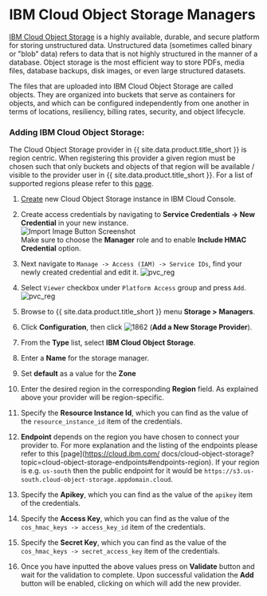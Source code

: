 ---
---

# IBM Cloud Object Storage Managers

[IBM Cloud Object Storage](https://cloud.ibm.com/docs/cloud-object-storage?topic=cloud-object-storage-about-cloud-object-storage) is a highly available, durable, and secure platform for    storing unstructured data. 
Unstructured data (sometimes called binary or "blob" data) refers to data that is not highly structured in the 
manner of a database. Object storage is the most efficient way to store PDFs, media files, database backups, 
disk images, or even large structured datasets.

The files that are uploaded into IBM Cloud Object Storage are called objects. They are organized into buckets that serve 
as containers for objects, and which can be configured independently from one another in terms of locations, resiliency, 
billing rates, security, and object lifecycle.

### Adding IBM Cloud Object Storage:

The Cloud Object Storage provider in {{ site.data.product.title_short }} is region centric. When registering this provider a given region must be chosen
such that only buckets and objects of that region will be available / visible to the provider user in {{ site.data.product.title_short }}. 
For a list of supported regions please refer to this [page](https://cloud.ibm.com/docs/cloud-object-storage?topic=cloud-object-storage-endpoints#endpoints-region).

1. [Create](https://cloud.ibm.com/objectstorage/create) new Cloud Object Storage instance in IBM Cloud Console.

2. Create access credentials by navigating to **Service Credentials -> New Credential** in your new instance.  
   ![Import Image Button Screenshot](../images/new_cos_creds.png)    
   Make sure to choose the **Manager** role and to enable **Include HMAC Credential** option.

3. Next navigate to `Manage -> Access (IAM) -> Service IDs`, find your newly created credential and edit it. 
   ![pvc_reg](../images/cos_access_policies.png)

4. Select `Viewer` checkbox under `Platform Access` group and press `Add`.  
   ![pvc_reg](../images/cos_viewer.png)

5. Browse to {{ site.data.product.title_short }} menu **Storage > Managers**.

6. Click **Configuration**, then click
    ![1862](../images/1862.png) (**Add a New Storage Provider**).

7. From the **Type** list, select **IBM Cloud Object Storage**.

8. Enter a **Name** for the storage manager.

9. Set **default** as a value for the **Zone**

10. Enter the desired region in the corresponding **Region** field. As explained above
    your provider will be region-specific.

11. Specify the **Resource Instance Id**, which you can find as the value of the `resource_instance_id` item of the credentials. 

12. **Endpoint** depends on the region you have chosen to connect your provider to. For more explanation and the listing of the endpoints please refer to this [page](https://cloud.ibm.com/ docs/cloud-object-storage?topic=cloud-object-storage-endpoints#endpoints-region).
    If your region is e.g. `us-south` then the public endpoint for it would be `https://s3.us-south.cloud-object-storage.appdomain.cloud`. 

13. Specify the **Apikey**, which you can find as the value of the `apikey` item of the credentials.

14. Specify the **Access Key**, which you can find as the value of the `cos_hmac_keys -> access_key_id` item of the credentials.

15. Specify the **Secret Key**, which you can find as the value of the `cos_hmac_keys -> secret_access_key` item of the credentials.

16. Once you have inputted the above values press on **Validate** button and wait for the validation to complete. 
    Upon successful validation the **Add** button will be enabled, clicking on which will add the new provider.
